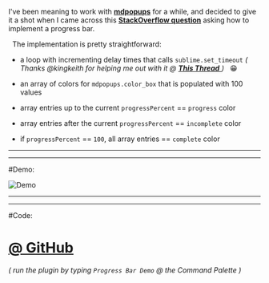 I've been meaning to work with [__mdpopups__](http://facelessuser.github.io/sublime-markdown-popups/) for a while, and decided to give it a shot when I came across this [__StackOverflow question__](http://stackoverflow.com/questions/36205245/progress-bar-in-sublime-text-with-python) asking how to implement a progress bar.

&nbsp;
The implementation is pretty straightforward:

* a loop with incrementing delay times that calls `sublime.set_timeout`
*( Thanks @kingkeith for helping me out with it @ [__This Thread__ ](https://forum.sublimetext.com/t/retrieving-inserted-and-deleted-text/18697))* &nbsp; :grin:

* an array of colors for `mdpopups.color_box` that is populated with 100 values
 * array entries up to the current `progressPercent` == `progress` color
 * array entries after the current `progressPercent` == `incomplete` color
 * if `progressPercent` == `100`, all array entries == `complete` color
&nbsp;

-----

-----

#Demo:

![Demo](https://raw.githubusercontent.com/Enteleform/-SCRIPTS-/master/SublimeText/%5BMisc%5D/%5BProof%20Of%20Concept%5D%20Progress%20Bar/Demo.gif)
&nbsp;

-----

-----

#Code:

# [@ GitHub](https://github.com/Enteleform/-SCRIPTS-/tree/master/SublimeText/%5BMisc%5D/%5BProof%20Of%20Concept%5D%20Progress%20Bar)

*( run the plugin by typing `Progress Bar Demo` @ the Command Palette )*
&nbsp;

